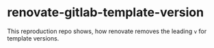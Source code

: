 # renovate-gitlab-template-version

This reproduction repo shows, how renovate removes the leading `v` for template versions.
